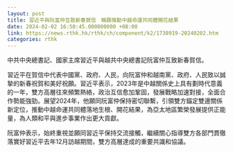 ```yaml
---
layout: post
title: 習近平與阮富仲互致新春賀信　稱願推動中越命運共同體開花結果
date: 2024-02-02 16:50:45.000000000 +08:00
link: https://news.rthk.hk/rthk/ch/component/k2/1738919-20240202.htm
categories: rthk
---
```


中共中央總書記、國家主席習近平與越共中央總書記阮富仲互致新春賀信。

習近平在賀信中代表中國黨、政府、人民，向阮富仲和越南黨、政府、人民致以誠摯的新春祝賀和美好祝願。習近平表示，2023年是中越關係史上具有劃時代意義的一年，雙方高層往來頻繁熱絡，政治互信愈加鞏固，發展戰略加速對接，全面合作勢能強勁。展望2024年，他願同阮富仲保持密切聯繫，引領雙方錨定雙邊關係新定位，推動中越命運共同體落地生根、開花結果，為亞太地區繁榮發展提供正能量，為人類和平與進步事業作出更大貢獻。

阮富仲表示，始終重視並願同習近平保持交流接觸，繼續關心指導雙方各部門貫徹落實好習近平去年12月訪越期間，雙方高層達成的重要共識和協議。
